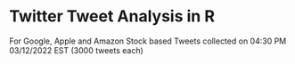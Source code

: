 # Twitter Tweet Analysis in R

For Google, Apple and Amazon Stock based Tweets collected on 04:30 PM 03/12/2022 EST (3000 tweets each)
